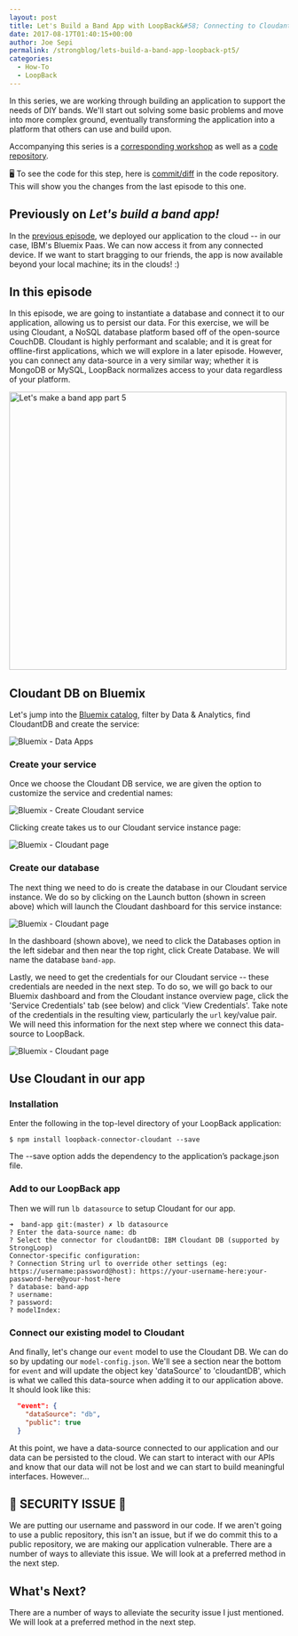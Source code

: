 ```yaml
---
layout: post
title: Let's Build a Band App with LoopBack&#58; Connecting to Cloudant (part 5 of many)
date: 2017-08-17T01:40:15+00:00
author: Joe Sepi
permalink: /strongblog/lets-build-a-band-app-loopback-pt5/
categories:
  - How-To
  - LoopBack
---
```


In this series, we are working through building an application to support the needs of DIY bands. We'll start out solving some basic problems and move into more complex ground, eventually transforming the application into a platform that others can use and build upon.

Accompanying this series is a [corresponding workshop](https://github.com/StrongLoop-Evangelists/workshop-band-app) as well as a [code repository](https://github.com/StrongLoop-Evangelists/band-app).

🖥 To see the code for this step, here is [commit/diff](https://github.com/StrongLoop-Evangelists/band-app/commit/a2c5667cd21ed92f6e5c1f95e3c5e0da43a12dda) in the code repository. This will show you the changes from the last episode to this one.

## Previously on _Let's build a band app!_

In the [previous episode](/strongblog/lets-build-a-band-app-loopback-pt4/), we deployed our application to the cloud -- in our case, IBM's Bluemix Paas. We can now access it from any connected device. If we want to start bragging to our friends, the app is now available beyond your local machine; its in the clouds! :)

## In this episode

In this episode, we are going to instantiate a database and connect it to our application, allowing us to persist our data. For this exercise, we will be using Cloudant, a NoSQL database platform based off of the open-source CouchDB. Cloudant is highly performant and scalable; and it is great for offline-first applications, which we will explore in a later episode. However, you can connect any data-source in a very similar way; whether it is MongoDB or MySQL, LoopBack normalizes access to your data regardless of your platform.

<!--more-->

<img src="https://strongloop.com/blog-assets/2017/band-app/bandapp5.jpg" alt="Let's make a band app part 5" style="width: 500px"/>

## Cloudant DB on Bluemix

Let's jump into the [Bluemix catalog](https://console.ng.bluemix.net/catalog/), filter by Data & Analytics, find CloudantDB and create the service:

![Bluemix - Data Apps](https://strongloop.com/blog-assets/2017/band-app/bluemix-catalog-data.png)

### Create your service

Once we choose the Cloudant DB service, we are given the option to customize the service and credential names:

![Bluemix - Create Cloudant service](https://strongloop.com/blog-assets/2017/band-app/cloudant-details-unbound.png)

Clicking create takes us to our Cloudant service instance page:

![Bluemix - Cloudant page](https://strongloop.com/blog-assets/2017/band-app/cloudant-bm-dash.png)

### Create our database

The next thing we need to do is create the database in our Cloudant service instance. We do so by clicking on the Launch button (shown in screen above) which will launch the Cloudant dashboard for this service instance:

![Bluemix - Cloudant page](https://strongloop.com/blog-assets/2017/band-app/cloudant-create-db.png)

In the dashboard (shown above), we need to click the Databases option in the left sidebar and then near the top right, click Create Database. We will name the database `band-app`.

Lastly, we need to get the credentials for our Cloudant service -- these credentials are needed in the next step. To do so, we will go back to our Bluemix dashboard and from the Cloudant instance overview page, click the 'Service Credentials' tab (see below) and click 'View Credentials'. Take note of the credentials in the resulting view, particularly the `url` key/value pair. We will need this information for the next step where we connect this data-source to LoopBack.

![Bluemix - Cloudant page](https://strongloop.com/blog-assets/2017/band-app/cloudant-credentials.png)

## Use Cloudant in our app

### Installation

Enter the following in the top-level directory of your LoopBack application:

`$ npm install loopback-connector-cloudant --save`

The --save option adds the dependency to the application’s package.json file.

### Add to our LoopBack app

Then we will run `lb datasource` to setup Cloudant for our app.

```
➜  band-app git:(master) ✗ lb datasource
? Enter the data-source name: db
? Select the connector for cloudantDB: IBM Cloudant DB (supported by StrongLoop)
Connector-specific configuration:
? Connection String url to override other settings (eg: https://username:password@host): https://your-username-here:your-password-here@your-host-here
? database: band-app
? username:
? password:
? modelIndex:
```

### Connect our existing model to Cloudant

And finally, let's change our `event` model to use the Cloudant DB. We can do so by updating our `model-config.json`. We'll see a section near the bottom for `event` and will update the object key 'dataSource' to 'cloudantDB', which is what we called this data-source when adding it to our application above. It should look like this:

```json
  "event": {
    "dataSource": "db",
    "public": true
  }
```

At this point, we have a data-source connected to our application and our data can be persisted to the cloud. We can start to interact with our APIs and know that our data will not be lost and we can start to build meaningful interfaces. However...

## 🚨 SECURITY ISSUE 🚨

We are putting our username and password in our code. If we aren't going to use a public repository, this isn't an issue, but if we do commit this to a public repository, we are making our application vulnerable. There are a number of ways to alleviate this issue. We will look at a preferred method in the next step.

## What's Next?

There are a number of ways to alleviate the security issue I just mentioned. We will look at a preferred method in the next step. 


